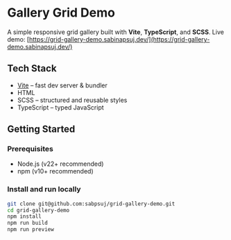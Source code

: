 # Gallery Grid Demo

A simple responsive grid gallery built with **Vite**, **TypeScript**, and **SCSS**.
Live demo: [https://grid-gallery-demo.sabinapsuj.dev/](https://grid-gallery-demo.sabinapsuj.dev/)

## Tech Stack

- [Vite](https://vitejs.dev/) – fast dev server & bundler
- HTML
- SCSS – structured and reusable styles
- TypeScript – typed JavaScript

## Getting Started

### Prerequisites

- Node.js (v22+ recommended)
- npm (v10+ recommended)

### Install and run locally

```bash
git clone git@github.com:sabpsuj/grid-gallery-demo.git
cd grid-gallery-demo
npm install
npm run build
npm run preview
```
